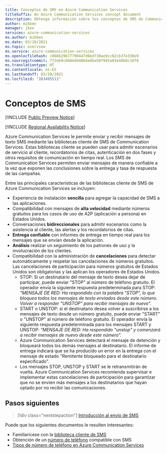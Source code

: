 ```yaml
---
title: Conceptos de SMS en Azure Communication Services
titleSuffix: An Azure Communication Services concept document
description: Obtenga información sobre los conceptos de SMS de Communication Services.
author: mikben
manager: jken
services: azure-communication-services
ms.author: mikben
ms.date: 03/10/2021
ms.topic: overview
ms.service: azure-communication-services
ms.openlocfilehash: c866629677790447d0ed730ae9cc62cb37e338e9
ms.sourcegitcommit: 772eb9c6684dd4864e0ba507945a83e48b8c16f0
ms.translationtype: HT
ms.contentlocale: es-ES
ms.lasthandoff: 03/20/2021
ms.locfileid: "103495511"
---
```

# <a name="sms-concepts"></a>Conceptos de SMS

[!INCLUDE [Public Preview Notice](../../includes/public-preview-include.md)]


[!INCLUDE [Regional Availability Notice](../../includes/regional-availability-include.md)]

Azure Communication Services le permite enviar y recibir mensajes de texto SMS mediante las bibliotecas cliente de SMS de Communication Services. Estas bibliotecas cliente se pueden usar para admitir escenarios de servicio al cliente, recordatorios de citas, autenticación en dos fases y otros requisitos de comunicación en tiempo real. Los SMS de Communication Services permiten enviar mensajes de manera confiable a la vez que exponen las conclusiones sobre la entrega y tasa de respuesta de las campañas.

Entre las principales características de las bibliotecas cliente de SMS de Azure Communication Services se incluyen:

-  Experiencia de instalación **sencilla** para agregar la capacidad de SMS a las aplicaciones.
- Compatibilidad con mensajes de **alta velocidad** mediante números gratuitos para los casos de uso de A2P (aplicación a persona) en Estados Unidos.
- Conversaciones **bidireccionales** para admitir escenarios como la asistencia al cliente, las alertas y los recordatorios de citas.
- **Entrega confiable** con informes de entrega en tiempo real para los mensajes que se envían desde la aplicación.
- **Análisis** realizar un seguimiento de los patrones de uso y la involucración de los clientes.
- Compatibilidad con la administración de **cancelaciones** para detectar automáticamente y respetar las cancelaciones de números gratuitos. Las cancelaciones de participación para números gratuitos de Estados Unidos son obligatorias y las aplican los operadores de Estados Unidos.
  - STOP: Si un destinatario del mensaje de texto desea dejar de participar, puede enviar "STOP" al número de teléfono gratuito. El operador envía la siguiente respuesta predeterminada para STOP: *"MENSAJE DE RED: Ha respondido con la palabra "STOP", lo que bloquea todos los mensajes de texto enviados desde este número. Volver a responder "UNSTOP" para recibir mensajes de nuevo".*
  - START o UNSTOP: si el destinatario desea volver a suscribirse a los mensajes de texto desde un número gratuito, puede enviar "START" o "UNSTOP" al número de teléfono gratuito. El operador envía la siguiente respuesta predeterminada para los mensajes START y UNSTOP: *"MENSAJE DE RED: Ha respondido "unstop" y comenzará a recibir mensajes de nuevo desde este número".*
  - Azure Communication Services detectará el mensaje de detención y bloqueará todos los demás mensajes al destinatario. El informe de entrega indicará que se ha producido un error en la entrega con el mensaje de estado "Remitente bloqueado para el destinatario especificado".
  - Los mensajes STOP, UNSTOP y START se le retransmitirán de vuelta. Azure Communication Services recomienda supervisar e implementar estas cancelaciones de participación para garantizar que no se envíen más mensajes a los destinatarios que hayan optado por no recibir las comunicaciones.


## <a name="next-steps"></a>Pasos siguientes

> [!div class="nextstepaction"]
> [Introducción al envío de SMS](../../quickstarts/telephony-sms/send.md)

Puede que los siguientes documentos le resulten interesantes:

- Familiarícese con la [biblioteca cliente de SMS](../telephony-sms/sdk-features.md)
- Obtención de un [número de teléfono](../../quickstarts/telephony-sms/get-phone-number.md) compatible con SMS
- [Tipos de número de teléfono en Azure Communication Services](../telephony-sms/plan-solution.md)
